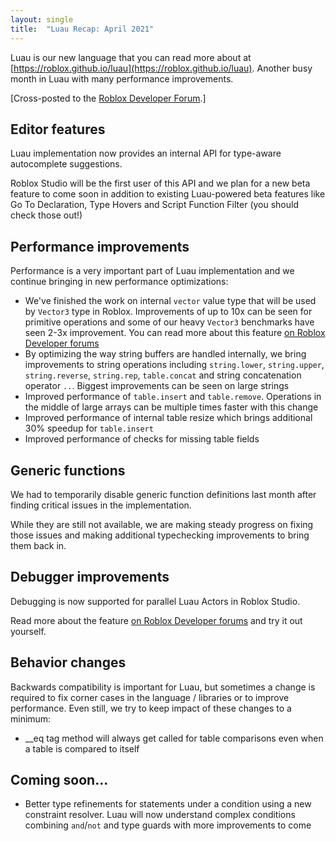 ```yaml
---
layout: single
title:  "Luau Recap: April 2021"
---
```


Luau is our new language that you can read more about at [https://roblox.github.io/luau](https://roblox.github.io/luau). Another busy month in Luau with many performance improvements.

[Cross-posted to the [Roblox Developer Forum](https://devforum.roblox.com/t/luau-recap-april-2021/).]

## Editor features

Luau implementation now provides an internal API for type-aware autocomplete suggestions.

Roblox Studio will be the first user of this API and we plan for a new beta feature to come soon in addition to existing Luau-powered beta features like Go To Declaration, Type Hovers and Script Function Filter (you should check those out!)

## Performance improvements

Performance is a very important part of Luau implementation and we continue bringing in new performance optimizations:

* We've finished the work on internal `vector` value type that will be used by `Vector3` type in Roblox. Improvements of up to 10x can be seen for primitive operations and some of our heavy `Vector3` benchmarks have seen 2-3x improvement. You can read more about this feature [on Roblox Developer forums](https://devforum.roblox.com/t/native-luau-vector3-beta/)
* By optimizing the way string buffers are handled internally, we bring improvements to string operations including `string.lower`, `string.upper`, `string.reverse`, `string.rep`, `table.concat` and string concatenation operator `..`. Biggest improvements can be seen on large strings
* Improved performance of `table.insert` and `table.remove`. Operations in the middle of large arrays can be multiple times faster with this change
* Improved performance of internal table resize which brings additional 30% speedup for `table.insert`
* Improved performance of checks for missing table fields

## Generic functions

We had to temporarily disable generic function definitions last month after finding critical issues in the implementation.

While they are still not available, we are making steady progress on fixing those issues and making additional typechecking improvements to bring them back in.

## Debugger improvements

Debugging is now supported for parallel Luau Actors in Roblox Studio.

Read more about the feature [on Roblox Developer forums](https://devforum.roblox.com/t/parallel-lua-beta/) and try it out yourself.

## Behavior changes

Backwards compatibility is important for Luau, but sometimes a change is required to fix corner cases in the language / libraries or to improve performance. Even still, we try to keep impact of these changes to a minimum:

* __eq tag method will always get called for table comparisons even when a table is compared to itself

## Coming soon...

* Better type refinements for statements under a condition using a new constraint resolver. Luau will now understand complex conditions combining `and`/`not` and type guards with more improvements to come
